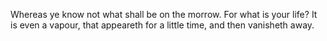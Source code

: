 Whereas ye know not what shall be on the morrow. For what is your life? It is even a vapour, that appeareth for a little time, and then vanisheth away.
